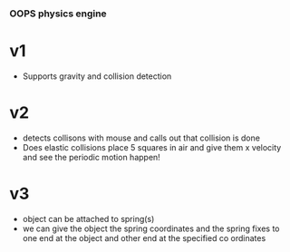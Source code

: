 ### OOPS physics engine

# v1

- Supports gravity and collision detection

# v2

- detects collisons with mouse and calls out that collision is done
- Does elastic collisions place 5 squares in air and give them x velocity and see the periodic motion happen!

# v3

- object can be attached to spring(s)
- we can give the object the spring coordinates and the spring fixes to one end at the object and other end at the specified co ordinates
